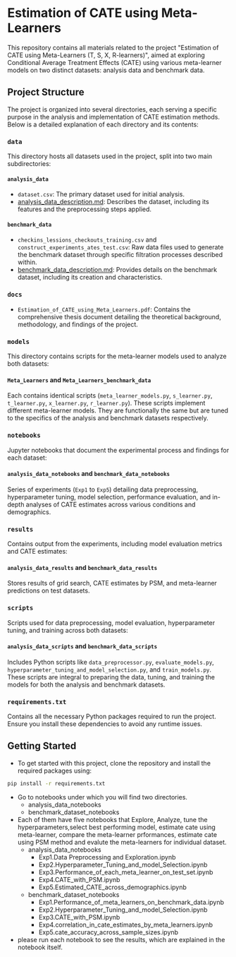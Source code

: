 # Estimation of CATE using Meta-Learners

This repository contains all materials related to the project "Estimation of CATE using Meta-Learners (T, S, X, R-learners)", aimed at exploring Conditional Average Treatment Effects (CATE) using various meta-learner models on two distinct datasets: analysis data and benchmark data.

## Project Structure

The project is organized into several directories, each serving a specific purpose in the analysis and implementation of CATE estimation methods. Below is a detailed explanation of each directory and its contents:

### `data`
This directory hosts all datasets used in the project, split into two main subdirectories:

#### `analysis_data`
- `dataset.csv`: The primary dataset used for initial analysis.
- [analysis_data_description.md](./data/analysis_data/analysis_data_description.md): Describes the dataset, including its features and the preprocessing steps applied.

#### `benchmark_data`
- `checkins_lessions_checkouts_training.csv` and `construct_experiments_ates_test.csv`: Raw data files used to generate the benchmark dataset through specific filtration processes described within.
- [benchmark_data_description.md](./data/benchmark_data/benchmark_data_description.md): Provides details on the benchmark dataset, including its creation and characteristics.

### `docs`
- `Estimation_of_CATE_using_Meta_Learners.pdf`: Contains the comprehensive thesis document detailing the theoretical background, methodology, and findings of the project.

### `models`
This directory contains scripts for the meta-learner models used to analyze both datasets:

#### `Meta_Learners` and `Meta_Learners_benchmark_data`
Each contains identical scripts (`meta_learner_models.py`, `s_learner.py`, `t_learner.py`, `x_learner.py`, `r_learner.py`). These scripts implement different meta-learner models. They are functionally the same but are tuned to the specifics of the analysis and benchmark datasets respectively.

### `notebooks`
Jupyter notebooks that document the experimental process and findings for each dataset:

#### `analysis_data_notebooks` and `benchmark_data_notebooks`
Series of experiments (`Exp1` to `Exp5`) detailing data preprocessing, hyperparameter tuning, model selection, performance evaluation, and in-depth analyses of CATE estimates across various conditions and demographics.


### `results`
Contains output from the experiments, including model evaluation metrics and CATE estimates:

#### `analysis_data_results` and `benchmark_data_results`
Stores results of grid search, CATE estimates by PSM, and meta-learner predictions on test datasets.

### `scripts`
Scripts used for data preprocessing, model evaluation, hyperparameter tuning, and training across both datasets:

#### `analysis_data_scripts` and `benchmark_data_scripts`
Includes Python scripts like `data_preprocessor.py`, `evaluate_models.py`, `hyperparameter_tuning_and_model_selection.py`, and `train_models.py`. These scripts are integral to preparing the data, tuning, and training the models for both the analysis and benchmark datasets.

### `requirements.txt`
Contains all the necessary Python packages required to run the project. Ensure you install these dependencies to avoid any runtime issues.

## Getting Started

* To get started with this project, clone the repository and install the required packages using:

```bash
pip install -r requirements.txt

```

* Go to  notebooks under which you will find two directories. 
    * analysis_data_notebooks
    * benchmark_dataset_notebooks
* Each of them have five notebooks that Explore, Analyze, tune the hyperparameters,select best performing model, estimate cate using meta-learner, compare the meta-learner prformances, estimate cate using PSM method and evalute the meta-learners for individual dataset.
    * analysis_data_notebooks
        * Exp1.Data Preprocessing and Exploration.ipynb 
        * Exp2.Hyperparameter_Tuning_and_model_Selection.ipynb
        * Exp3.Performance_of_each_meta_learner_on_test_set.ipynb
        * Exp4.CATE_with_PSM.ipynb
        * Exp5.Estimated_CATE_across_demographics.ipynb
    * benchmark_dataset_notebooks
        * Exp1.Performance_of_meta_learners_on_benchmark_data.ipynb
        * Exp2.Hyperparameter_Tuning_and_model_Selection.ipynb
        * Exp3.CATE_with_PSM.ipynb
        * Exp4.correlation_in_cate_estimates_by_meta_learners.ipynb
        * Exp5.cate_accuracy_across_sample_sizes.ipynb
* please run each notebook to see the results, which are explained in the notebook itself. 
